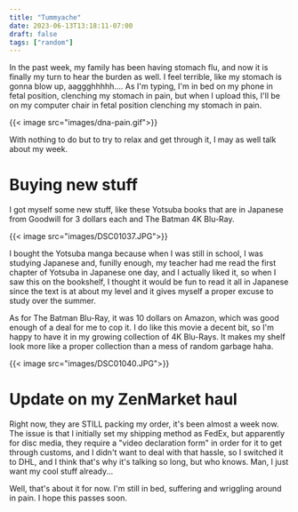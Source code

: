 ```yaml
---
title: "Tummyache"
date: 2023-06-13T13:18:11-07:00
draft: false
tags: ["random"]
---
```


In the past week, my family has been having stomach flu, and now it is finally my turn to hear the burden as well. I feel terrible, like my stomach is gonna blow up, aaggghhhhh.... As I'm typing, I'm in bed on my phone in fetal position, clenching my stomach in pain, but when I upload this, I'll be on my computer chair in fetal position clenching my stomach in pain. 

{{< image src="images/dna-pain.gif">}}

With nothing to do but to try to relax and get through it, I may as well talk about my week.

# Buying new stuff

I got myself some new stuff, like these Yotsuba books that are in Japanese from Goodwill for 3 dollars each and The Batman 4K Blu-Ray. 

{{< image src="images/DSC01037.JPG">}}

I bought the Yotsuba manga because when I was still in school, I was studying Japanese and, funilly enough, my teacher had me read the first chapter of Yotsuba in Japanese one day, and I actually liked it, so when I saw this on the bookshelf, I thought it would be fun to read it all in Japanese since the text is at about my level and it gives myself a proper excuse to study over the summer.

As for The Batman Blu-Ray, it was 10 dollars on Amazon, which was good enough of a deal for me to cop it. I do like this movie a decent bit, so I'm happy to have it in my growing collection of 4K Blu-Rays. It makes my shelf look more like a proper collection than a mess of random garbage haha. 

{{< image src="images/DSC01040.JPG">}}


# Update on my ZenMarket haul

Right now, they are STILL packing my order, it's been almost a week now. The issue is that I initially set my shipping method as FedEx, but apparently for disc media, they require a "video declaration form" in order for it to get through customs, and I didn't want to deal with that hassle, so I switched it to DHL, and I think that's why it's talking so long, but who knows. Man, I just want my cool stuff already...

Well, that's about it for now. I'm still in bed, suffering and wriggling around in pain. I hope this passes soon. 
